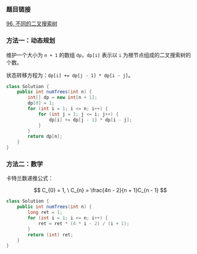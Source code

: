 ### 题目链接
[96. 不同的二叉搜索树](https://leetcode.cn/problems/unique-binary-search-trees)

### 方法一：动态规划
维护一个大小为 `n + 1` 的数组 `dp`，`dp[i]` 表示以 `i` 为根节点组成的二叉搜索树的个数。

状态转移方程为：`dp[i] += dp[j - 1] * dp[i - j]`。

```Java
class Solution {
    public int numTrees(int n) {
        int[] dp = new int[n + 1];
        dp[0] = 1;
        for (int i = 1; i <= n; i++) {
            for (int j = 1; j <= i; j++) {
                dp[i] += dp[j - 1] * dp[i - j];
            }
        }
        return dp[n];
    }
}
```

### 方法二：数学
卡特兰数递推公式：

$$
C_{0} = 1, \ C_{n} = \frac{4n - 2}{n + 1}​C_{n - 1}
$$

```Java
class Solution {
    public int numTrees(int n) {
        long ret = 1;
        for (int i = 1; i <= n; i++) {
            ret = ret * (4 * i - 2) / (i + 1);
        }
        return (int) ret;
    }
}
```